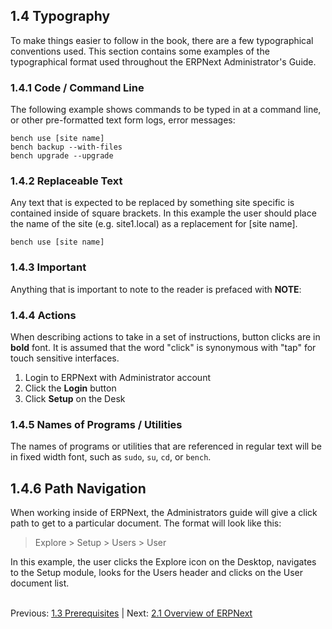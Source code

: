 ## 1.4 Typography

To make things easier to follow in the book, there are a few typographical conventions used. This section contains some examples of the typographical format used throughout the ERPNext Administrator's Guide.

### 1.4.1 Code / Command Line
The following example shows commands to be typed in at a command line, or other pre-formatted text form logs, error messages:

    bench use [site name]
    bench backup --with-files
    bench upgrade --upgrade


### 1.4.2 Replaceable Text

Any text that is expected to be replaced by something site specific is contained inside of square brackets. In this example the user should place the name of the site (e.g. site1.local) as a replacement for [site name].

    bench use [site name]

### 1.4.3 Important

Anything that is important to note to the reader is prefaced with **NOTE**:

### 1.4.4 Actions

When describing actions to take in a set of instructions, button clicks are in **bold** font. It is assumed that the word "click" is synonymous with "tap" for touch sensitive interfaces.

1. Login to ERPNext with Administrator account
1. Click the **Login** button
1. Click **Setup** on the Desk

### 1.4.5 Names of Programs / Utilities

The names of programs or utilities that are referenced in regular text will be in fixed width font, such as `sudo`, `su`, `cd`, or `bench`.

## 1.4.6 Path Navigation

When working inside of ERPNext, the Administrators guide will give a click path to get to a particular document. The format will look like this:

> Explore > Setup > Users > User

In this example, the user clicks the Explore icon on the Desktop, navigates to the Setup module, looks for the Users header and clicks on the User document list.<br /><br />

Previous: [1.3 Prerequisites](prerequisites.md "Prerequisites") | Next: [2.1 Overview of ERPNext](../introduction/overview.md "Introduction")
